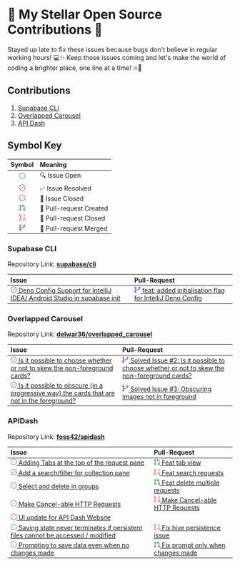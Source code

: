 # 🌟 My Stellar Open Source Contributions 🚀

Stayed up late to fix these issues because bugs don't believe in regular working hours! 💻✨ Keep those issues coming and
let's make the world of coding a brighter place, one line at a time! 🔥🌟

## Contributions

1. [Supabase CLI](#supabase-cli)
2. [Overlapped Carousel](#overlapped-carousel)
3. [API Dash](#apidash)

## Symbol Key

|                Symbol                 | Meaning                 |
|:-------------------------------------:|:------------------------|
|    ![🔍 ISSUE](./assets/issue.png)    | 🔍  Issue Open          |
| ![✅ RESOLVED](./assets/resolved.png)  | ✅ Issue Resolved        |
|   ![🚫 CLOSED](./assets/closed.png)   | 🚫 Issue Closed         |
|       ![🎉 PR](./assets/pr.png)       | 🎉 Pull-request Created |
| ![ 🚧 CLOSED](./assets/pr-closed.png) | 🚧 Pull-request Closed  |
|   ![🔀 MERGED](./assets/merge.png)    | 🔀 Pull-request Merged  |

### Supabase CLI

Repository Link: [**supabase/cli**](https://github.com/supabase/cli)

| Issue                                                                                                                                                      | Pull-Request                                                                                                                           |
|:-----------------------------------------------------------------------------------------------------------------------------------------------------------|:---------------------------------------------------------------------------------------------------------------------------------------|
| [![✅ RESOLVED](./assets/resolved.png) Deno Config Support for IntelliJ IDEA/ Android Studio in supabase init](https://github.com/supabase/cli/issues/1998) | [![🔀 MERGED](./assets/merge.png) feat: added initialisation flag for IntelliJ Deno Config](https://github.com/supabase/cli/pull/2045) |

### Overlapped Carousel

Repository Link: [**delwar36/overlapped_carousel**](https://github.com/delwar36/overlapped_carousel)

| Issue                                                                                                                                                                                       | Pull-Request                                                                                                                                                                          |
|:--------------------------------------------------------------------------------------------------------------------------------------------------------------------------------------------|:--------------------------------------------------------------------------------------------------------------------------------------------------------------------------------------|
| [![✅ RESOLVED](./assets/resolved.png) Is it possible to choose whether or not to skew the non-foreground cards?](https://github.com/delwar36/overlapped_carousel/issues/2)                  | [![🔀 MERGED](./assets/merge.png) Solved Issue #2: Is it possible to choose whether or not to skew the non-foreground cards?](https://github.com/delwar36/overlapped_carousel/pull/5) |
| [![✅ RESOLVED](./assets/resolved.png) Is it possible to obscure (in a progressive way) the cards that are not in the foreground?](https://github.com/delwar36/overlapped_carousel/issues/2) | [![🔀 MERGED](./assets/merge.png) Solved Issue #3: Obscuring images not in foreground](https://github.com/delwar36/overlapped_carousel/pull/4)                                        |

### APIDash

Repository Link: [**foss42/apidash**](https://github.com/foss42/apidash)

| Issue                                                                                                                                                           | Pull-Request                                                                                                       | 
|:----------------------------------------------------------------------------------------------------------------------------------------------------------------|:-------------------------------------------------------------------------------------------------------------------|
| [![🔍 ISSUE](./assets/issue.png) Adding Tabs at the top of the request pane](https://github.com/foss42/apidash/issues/306)                                      | [![🎉 PR](./assets/pr.png) Feat tab view](https://github.com/foss42/apidash/pull/327)                              |
| [![✅ RESOLVED](./assets/resolved.png) Add a search/filter for collection pane](https://github.com/foss42/apidash/issues/305)                                    | [![ 🚧 CLOSED](./assets/pr-closed.png) Feat search requests](https://github.com/foss42/apidash/pull/330)           |
| [![🔍 ISSUE](./assets/issue.png) Select and delete in groups](https://github.com/foss42/apidash/issues/319)                                                     | [![🎉 PR](./assets/pr.png) Feat delete multiple requests](https://github.com/foss42/apidash/pull/331)              |
| [![🔍 ISSUE](./assets/issue.png) Make Cancel-able HTTP Requests](https://github.com/foss42/apidash/issues/109)                                                  | [![ 🚧 CLOSED](./assets/pr-closed.png) Make Cancel-able HTTP Requests](https://github.com/foss42/apidash/pull/113) |
| [![🚫 CLOSED](./assets/closed.png) UI update for API Dash Website](https://github.com/foss42/apidash/issues/362)                                                |                                                                                                                    |
| [![🔍 ISSUE](./assets/issue.png) Saving state never terminates if persistent files cannot be accessed / modified](https://github.com/foss42/apidash/issues/359) | [![ 🚧 CLOSED](./assets/pr-closed.png) Fix hive persistence issue](https://github.com/foss42/apidash/pull/363)     |
| [![🔍 ISSUE](./assets/issue.png) Prompting to save data even when no changes made](https://github.com/foss42/apidash/issues/364)                                | [![🎉 PR](./assets/pr.png) Fix prompt only when changes made](https://github.com/foss42/apidash/pull/365)          |
